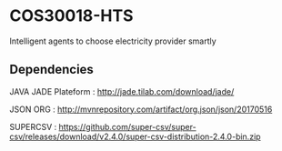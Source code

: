 # COS30018-HTS
Intelligent agents to choose electricity provider smartly

## Dependencies

JAVA JADE Plateform :
http://jade.tilab.com/download/jade/ 

JSON ORG : 
http://mvnrepository.com/artifact/org.json/json/20170516 

SUPERCSV :
https://github.com/super-csv/super-csv/releases/download/v2.4.0/super-csv-distribution-2.4.0-bin.zip
